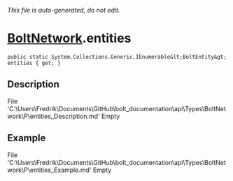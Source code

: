 *This file is auto-generated, do not edit.*

# [BoltNetwork](Types/BoltNetwork.md).entities
`public static System.Collections.Generic.IEnumerable&lt;BoltEntity&gt; entities { get; }`
## Description
File 'C:\Users\Fredrik\Documents\GitHub\bolt_documentation\api\Types\BoltNetwork\P\entities_Description.md' Empty
## Example
File 'C:\Users\Fredrik\Documents\GitHub\bolt_documentation\api\Types\BoltNetwork\P\entities_Example.md' Empty
